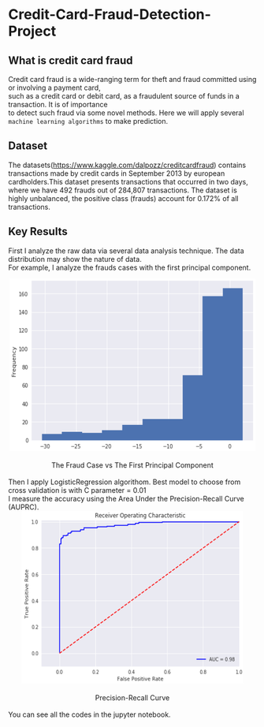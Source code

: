 # Credit-Card-Fraud-Detection-Project
## What is credit card fraud
Credit card fraud is a wide-ranging term for theft and fraud committed using or involving a payment card,<br>
such as a credit card or debit card, as a fraudulent source of funds in a transaction. It is of importance<br>
to detect such fraud via some novel methods. Here we will apply several `machine learning algorithms` to make prediction.<br>

## Dataset
The datasets(https://www.kaggle.com/dalpozz/creditcardfraud) contains transactions made by credit cards in September 2013 by european cardholders.This dataset presents transactions that occurred in two days, where we have 492 frauds out of 284,807 transactions. The dataset is highly unbalanced, the positive class (frauds) account for 0.172% of all transactions. <br>

## Key Results
First I analyze the raw data via several data analysis technique. The data distribution may show the nature of data.<br>
For example, I analyze the frauds cases with the first principal component.<br>
<div align=center><img width="500" height="350" src="https://github.com/AngelaZou/Credit-Card-Fraud-Detection-Project/blob/master/figure/fig1.png"/></div><br>
<div align=center>The Fraud Case vs The First Principal Component</div><br>
Then I apply LogisticRegression algorithom. Best model to choose from cross validation is with C parameter =  0.01 <br>
I measure the accuracy using the Area Under the Precision-Recall Curve (AUPRC).<br> 
<div align=center><img width="450" height="350" src="https://github.com/AngelaZou/Credit-Card-Fraud-Detection-Project/blob/master/figure/fig2.png"/></div><br>
<div align=center>Precision-Recall Curve</div><br>
You can see all the codes in the jupyter notebook.<br>

